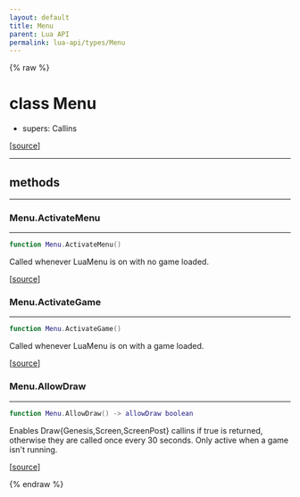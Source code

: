 ```yaml
---
layout: default
title: Menu
parent: Lua API
permalink: lua-api/types/Menu
---
```


{% raw %}

# class Menu


- supers: Callins




[<a href="https://github.com/beyond-all-reason/RecoilEngine/blob/b4d0041e4c68c34dace9abf492f9193d28ef5d7e/rts/Lua/LuaMenu.cpp#L34-L37" target="_blank">source</a>]







---

## methods
---

### Menu.ActivateMenu
---
```lua
function Menu.ActivateMenu()
```





Called whenever LuaMenu is on with no game loaded.

[<a href="https://github.com/beyond-all-reason/RecoilEngine/blob/b4d0041e4c68c34dace9abf492f9193d28ef5d7e/rts/Lua/LuaMenu.cpp#L373-L376" target="_blank">source</a>]








### Menu.ActivateGame
---
```lua
function Menu.ActivateGame()
```





Called whenever LuaMenu is on with a game loaded.

[<a href="https://github.com/beyond-all-reason/RecoilEngine/blob/b4d0041e4c68c34dace9abf492f9193d28ef5d7e/rts/Lua/LuaMenu.cpp#L394-L397" target="_blank">source</a>]








### Menu.AllowDraw
---
```lua
function Menu.AllowDraw() -> allowDraw boolean
```





Enables Draw{Genesis,Screen,ScreenPost} callins if true is returned,
otherwise they are called once every 30 seconds. Only active when a game
isn't running.

[<a href="https://github.com/beyond-all-reason/RecoilEngine/blob/b4d0041e4c68c34dace9abf492f9193d28ef5d7e/rts/Lua/LuaMenu.cpp#L414-L421" target="_blank">source</a>]












{% endraw %}
